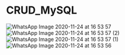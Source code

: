 # CRUD_MySQL
![WhatsApp Image 2020-11-24 at 16 53 57](https://user-images.githubusercontent.com/65402864/100079084-d638d700-2e76-11eb-95fb-3dc83b730be3.jpeg)
![WhatsApp Image 2020-11-24 at 16 53 57 (2)](https://user-images.githubusercontent.com/65402864/100079095-d89b3100-2e76-11eb-9e11-afae5df8c33b.jpeg)
![WhatsApp Image 2020-11-24 at 16 53 57 (1)](https://user-images.githubusercontent.com/65402864/100079104-db962180-2e76-11eb-97d5-a37eb2077cfd.jpeg)
![WhatsApp Image 2020-11-24 at 16 53 56](https://user-images.githubusercontent.com/65402864/100079108-dcc74e80-2e76-11eb-9b4a-d45dcda1ef55.jpeg)
